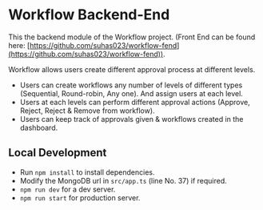 # Workflow Backend-End

This the backend module of the Workflow project.
(Front End can be found here: [https://github.com/suhas023/workflow-fend](https://github.com/suhas023/workflow-fend)).

Workflow allows users create different approval process at different levels.

- Users can create workflows any number of levels of different types (Sequential, Round-robin, Any one). And assign users at each level.
- Users at each levels can perform different approval actions (Approve, Reject, Reject & Remove from workflow).
- Users can keep track of approvals given & workflows created in the dashboard.

## Local Development

- Run `npm install` to install dependencies.
- Modify the MongoDB url in `src/app.ts` (line No. 37) if required.
- `npm run dev` for a dev server.
- `npm run start` for production server.
